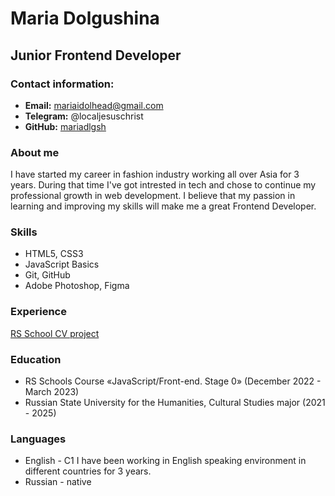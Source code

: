 # Maria Dolgushina
## Junior Frontend Developer
### Contact information:
* **Email:** mariaidolhead@gmail.com
* **Telegram:** @localjesuschrist
* **GitHub:** [mariadlgsh](https://github.com/mariadlgsh)
### About me
I have started my career in fashion industry working all over Asia for 3 years. During that time I've got intrested in tech and chose to continue my professional growth in web development. I believe that my passion in learning and improving my skills will make me a great Frontend Developer.
### Skills
* HTML5, CSS3
* JavaScript Basics
* Git, GitHub
* Adobe Photoshop, Figma
### Experience
[RS School CV project](https://mariadlgsh.github.io/rsschool-cv/cv)
### Education
* RS Schools Course «JavaScript/Front-end. Stage 0» (December 2022 - March 2023)
* Russian State University for the Humanities, Cultural Studies major (2021 - 2025)
### Languages
* English - C1
I have been working in English speaking environment in different countries for 3 years.
* Russian - native